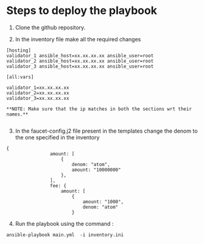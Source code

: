 # Steps to deploy the playbook


1. Clone the github repository.


2. In the inventory file make all the required changes
```
[hosting]
validator_1 ansible_host=xx.xx.xx.xx ansible_user=root
validator_2 ansible_host=xx.xx.xx.xx ansible_user=root
validator_3 ansible_host=xx.xx.xx.xx ansible_user=root

[all:vars]

validator_1=xx.xx.xx.xx
validator_2=xx.xx.xx.xx
validator_3=xx.xx.xx.xx

**NOTE: Make sure that the ip matches in both the sections wrt their names.**

```
```

```
3. In the faucet-config.j2 file present in the templates change the denom to the one specified in the inventory
```
{
                amount: [
                    {
                        denom: "atom",
                        amount: "10000000"
                    },
                ],
                fee: {
                    amount: [
                        {
                            amount: "1000",
                            denom: "atom"
                        }

```


4. Run the playbook using the command :
```
ansible-playbook main.yml  -i inventory.ini
```
